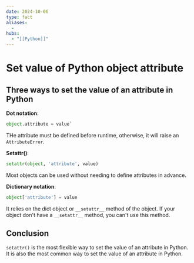 ```yaml
---
date: 2024-10-06
type: fact
aliases:
  -
hubs:
  - "[[Python]]"
---
```


# Set value of Python object attribute


## Three ways to set the value of an attribute in Python

**Dot notation**: 

```python
object.attribute = value`
```
THe attribute must be defined before runtime, otherwise, it will raise an `AttributeError`.


**Setattr()**: 

```python
setattr(object, 'attribute', value)
```
Most objects can be used without needing to define attributes in advance.


**Dictionary notation**:

```python
object['attribute'] = value
```
It relies on the dict object or `__setattr__` method of the object. If your object don't have a `__setattr__` method, you can't use this method.


## Conclusion

`setattr()` is the most flexible way to set the value of an attribute in Python. It is also the most common way to set the value of an attribute in Python. 
```
